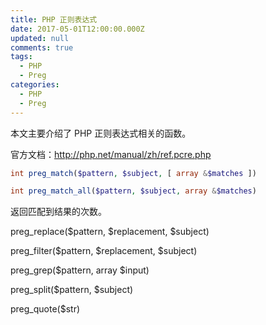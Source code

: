 ```yaml
---
title: PHP 正则表达式
date: 2017-05-01T12:00:00.000Z
updated: null
comments: true
tags:
  - PHP
  - Preg
categories:
  - PHP
  - Preg
---
```


本文主要介绍了 PHP 正则表达式相关的函数。

官方文档：http://php.net/manual/zh/ref.pcre.php

<!-- more -->

```php
int preg_match($pattern, $subject, [ array &$matches ])

int preg_match_all($pattern, $subject, array &$matches)
```

返回匹配到结果的次数。

preg_replace($pattern, $replacement, $subject)

preg_filter($pattern, $replacement, $subject)

preg_grep($pattern, array $input)

preg_split($pattern, $subject)

preg_quote($str)
